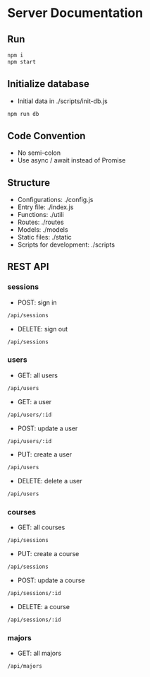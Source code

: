 # Server Documentation

## Run
```js
npm i
npm start
```

## Initialize database
* Initial data in ./scripts/init-db.js
```js
npm run db 
```

## Code Convention
* No semi-colon
* Use async / await instead of Promise

## Structure
* Configurations: ./config.js
* Entry file: ./index.js
* Functions: ./utili
* Routes: ./routes
* Models: ./models
* Static files: ./static
* Scripts for development: ./scripts

## REST API
### sessions
* POST: sign in
```bash
/api/sessions
```
* DELETE: sign out
```bash
/api/sessions
```

### users
* GET: all users
```bash
/api/users
```
* GET: a user
```bash
/api/users/:id
```
* POST: update a user
```bash
/api/users/:id
```
* PUT: create a user
```bash
/api/users
```
* DELETE: delete a user
```bash
/api/users
```

### courses
* GET: all courses
```bash
/api/sessions
```
* PUT: create a course
```bash
/api/sessions
```

* POST: update a course
```bash
/api/sessions/:id
```

* DELETE: a course
```bash
/api/sessions/:id
```

### majors
* GET: all majors
```bash
/api/majors
```
